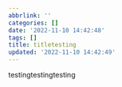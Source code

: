 ```yaml
---
abbrlink: ''
categories: []
date: '2022-11-10 14:42:48'
tags: []
title: titletesting
updated: '2022-11-10 14:42:49'
---
```

testingtestingtesting
